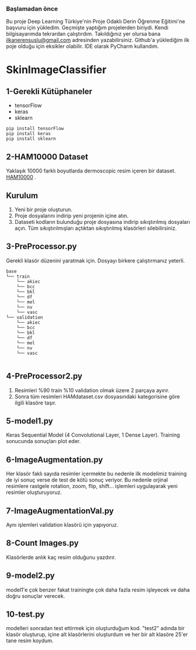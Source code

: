 ### Başlamadan önce
Bu proje Deep Learning Türkiye'nin Proje Odaklı Derin Öğrenme Eğitimi'ne başvuru için yükledim. Geçmişte yaptığım projelerden biriydi. Kendi bilgisayarımda tekrardan çalıştırdım. Takıldığınız yer olursa bana ilkanerensuslu@gmail.com adresinden yazabilirsiniz.  Github'a yüklediğim ilk poje olduğu için eksikler olabilir. IDE olarak PyCharm kullandım.

# SkinImageClassifier

## 1-Gerekli Kütüphaneler
* tensorFlow
* keras
* sklearn

```
pip install tensorFlow
pip install keras
pip install sklearn
```
 
## 2-HAM10000 Dataset
Yaklaşık 10000 farklı boyutlarda dermoscopic resim içeren bir dataset. [HAM10000](https://www.kaggle.com/kmader/skin-cancer-mnist-ham10000) .

## Kurulum
1. Yeni bir proje oluşturun.
2. Proje dosyalarını indirip yeni projenin içine atın. 
3. Dataseti kodların bulunduğu proje dosyasına indirip  sıkıştırılmış dosyaları açın. Tüm sıkıştırılmışları açtıktan sıkıştırılmış klasörleri silebilirsiniz.  

## 3-PreProcessor.py
Gerekli klasör düzenini yaratmak için. Dosyayı birkere çalıştırmanız yeterli.

```
base
└── train
    └── akiec
    └── bcc
    └── bkl
    └── df
    └── mel
    └── nv
    └── vasc
└── validation
    └── akiec
    └── bcc
    └── bkl
    └── df
    └── mel
    └── nv
    └── vasc
        
```
## 4-PreProcessor2.py
1. Resimleri %90 train %10 validation olmak üzere 2 parçaya ayırır.
2. Sonra tüm resimleri HAMdataset.csv dosyasındaki kategorisine göre ilgili klasöre taşır.

## 5-model1.py
Keras Sequential Model (4 Convolutional Layer, 1 Dense Layer). Training sonucunda sonuçları plot eder.

## 6-ImageAugmentation.py
Her klasör faklı sayıda resimler içermekte bu nedenle ilk modelimiz training de iyi sonuç verse de test de kötü sonuç veriyor. Bu nedenle orjinal resimlere rastgele rotation, zoom, flip, shift... işlemleri uygulayarak yeni resimler oluşturuyoruz.

## 7-ImageAugmentationVal.py
Aynı işlemleri validation klasörü için yapıyoruz.

## 8-Count Images.py
Klasörlerde anlık kaç resim olduğunu yazdırır.

## 9-model2.py
model1'e çok benzer fakat trainingte çok daha fazla resim işleyecek ve daha doğru sonuçlar verecek.

## 10-test.py
modelleri sonradan test ettirmek için oluşturduğum kod. "test2" adında bir klasör oluşturup, içine alt klasörlerini oluşturdum ve her bir alt klasöre 25'er tane resim koydum. 
